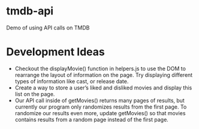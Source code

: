 # tmdb-api
Demo of using API calls on TMDB

# Development Ideas
- Checkout the displayMovie() function in helpers.js to use the DOM to rearrange the layout of information on the page. Try displaying different types of information like cast, or release date.
- Create a way to store a user’s liked and disliked movies and display this list on the page.
- Our API call inside of getMovies() returns many pages of results, but currently our program only randomizes results from the first page. To randomize our results even more, update getMovies() so that movies contains results from a random page instead of the first page.